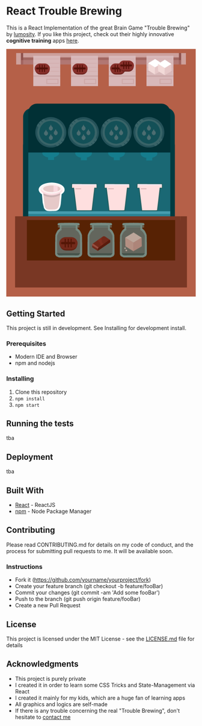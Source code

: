 # React Trouble Brewing

This is a React Implementation of the great Brain Game "Trouble Brewing" by [lumosity](https://www.lumosity.com).
If you like this project, check out their highly innovative **cognitive training** apps [here](https://www.lumosity.com/en/brain-games/).

![Screenshot](screenshot2.png)

## Getting Started

This project is still in development. See Installing for development install.

### Prerequisites

- Modern IDE and Browser
- npm and nodejs

### Installing

1. Clone this repository
2. `npm install`
3. `npm start`

## Running the tests

tba

## Deployment

tba

## Built With

- [React](http://www.reactjs.org) - ReactJS
- [npm](https://www.npm.com) - Node Package Manager

## Contributing

Please read CONTRIBUTING.md for details on my code of conduct, and the process for submitting pull requests to me.
It will be available soon.

### Instructions

- Fork it (https://github.com/yourname/yourproject/fork)
- Create your feature branch (git checkout -b feature/fooBar)
- Commit your changes (git commit -am 'Add some fooBar')
- Push to the branch (git push origin feature/fooBar)
- Create a new Pull Request

## License

This project is licensed under the MIT License - see the [LICENSE.md](LICENSE.md) file for details

## Acknowledgments

- This project is purely private
- I created it in order to learn some CSS Tricks and State-Management via React
- I created it mainly for my kids, which are a huge fan of learning apps
- All graphics and logics are self-made
- If there is any trouble concerning the real "Trouble Brewing", don't hesitate to [contact me](https://github.com/devolt5)
